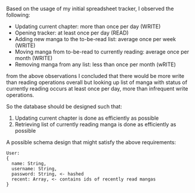 Based on the usage of my initial spreadsheet tracker, I observed the following:
* Updating current chapter: more than once per day (WRITE)
* Opening tracker: at least once per day (READ)
* Adding new manga to the to-be-read list: average once per week (WRITE)
* Moving manga from to-be-read to currently reading: average once per month (WRITE)
* Removing manga from any list: less than once per month (wRITE)

from the above observations I concluded that there would be more write than reading operations overall but looking up list of manga with status of currently reading occurs at least once per day, more than infrequent write operations. 

So the database should be designed such that:
1. Updating current chapter is done as efficiently as possible
2. Retrieving list of currently reading manga is done as efficiently as possible

A possible schema design that might satisfy the above requirements:

```
User: 
{
  name: String,
  username: String,
  password: String, <- hashed
  recent: Array, <- contains ids of recently read mangas 
}
```
